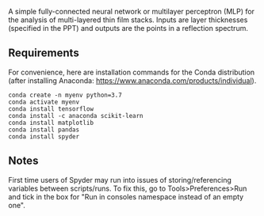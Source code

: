 A simple fully-connected neural network or multilayer perceptron (MLP) for the analysis of multi-layered thin film stacks. Inputs are layer thicknesses (specified in the PPT) and outputs are the points in a reflection spectrum.

## Requirements
For convenience, here are installation commands for the Conda distribution (after installing Anaconda: https://www.anaconda.com/products/individual).

```
conda create -n myenv python=3.7
conda activate myenv
conda install tensorflow
conda install -c anaconda scikit-learn
conda install matplotlib
conda install pandas
conda install spyder
```
## Notes
First time users of Spyder may run into issues of storing/referencing variables between scripts/runs. To fix this, go to Tools>Preferences>Run and tick in the box for "Run in consoles namespace instead of an empty one".
